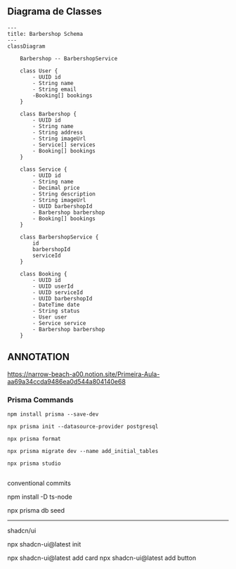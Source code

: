 ## Diagrama de Classes

```mermaid 
---
title: Barbershop Schema
---
classDiagram

    Barbershop -- BarbershopService

    class User {
        - UUID id 
        - String name
        - String email
        -Booking[] bookings 
    }

    class Barbershop {
        - UUID id
        - String name
        - String address
        - String imageUrl
        - Service[] services
        - Booking[] bookings
    }

    class Service {
        - UUID id
        - String name
        - Decimal price
        - String description
        - String imageUrl
        - UUID barbershopId
        - Barbershop barbershop
        - Booking[] bookings
    }

    class BarbershopService {
        id
        barbershopId
        serviceId
    }

    class Booking {
        - UUID id
        - UUID userId
        - UUID serviceId
        - UUID barbershopId
        - DateTime date
        - String status
        - User user
        - Service service
        - Barbershop barbershop 
    }
```

## ANNOTATION

https://narrow-beach-a00.notion.site/Primeira-Aula-aa69a34ccda9486ea0d544a804140e68

### Prisma Commands
    npm install prisma --save-dev  

    npx prisma init --datasource-provider postgresql

    npx prisma format

    npx prisma migrate dev --name add_initial_tables

    npx prisma studio 

## 
conventional commits

 npm install -D ts-node 

npx prisma db seed  

--------------------------------
shadcn/ui

npx shadcn-ui@latest init

npx shadcn-ui@latest add card
npx shadcn-ui@latest add button
